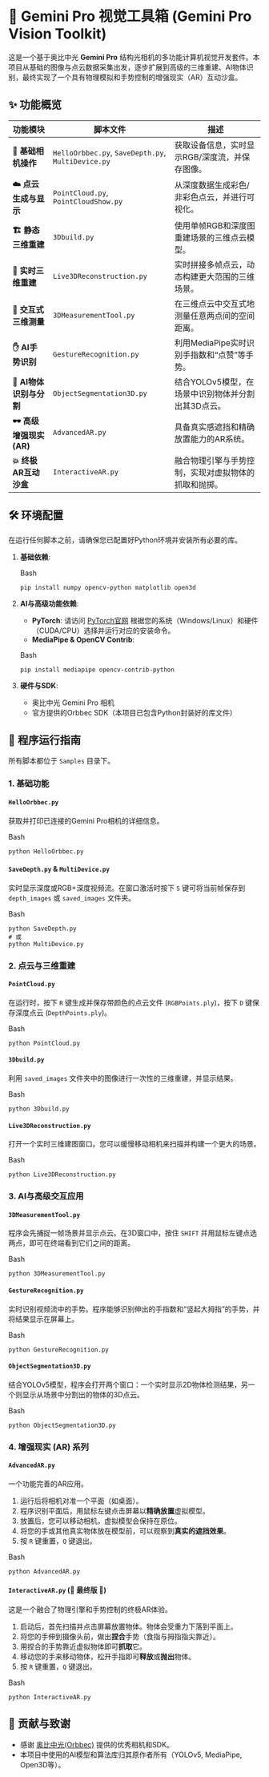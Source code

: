 # 💎 Gemini Pro 视觉工具箱 (Gemini Pro Vision Toolkit)

这是一个基于奥比中光 **Gemini Pro** 结构光相机的多功能计算机视觉开发套件。本项目从基础的图像与点云数据采集出发，逐步扩展到高级的三维重建、AI物体识别，最终实现了一个具有物理模拟和手势控制的增强现实（AR）互动沙盒。

## ✨ 功能概览

| 功能模块                | 脚本文件                                           | 描述                                                 |
| ----------------------- | -------------------------------------------------- | ---------------------------------------------------- |
| **📸 基础相机操作**      | `HelloOrbbec.py`, `SaveDepth.py`, `MultiDevice.py` | 获取设备信息，实时显示RGB/深度流，并保存图像。       |
| **☁️ 点云生成与显示**    | `PointCloud.py`, `PointCloudShow.py`               | 从深度数据生成彩色/非彩色点云，并进行可视化。        |
| **🏗️ 静态三维重建**      | `3Dbuild.py`                                       | 使用单帧RGB和深度图重建场景的三维点云模型。          |
| **🚀 实时三维重建**      | `Live3DReconstruction.py`                          | 实时拼接多帧点云，动态构建更大范围的三维场景。       |
| **📏 交互式三维测量**    | `3DMeasurementTool.py`                             | 在三维点云中交互式地测量任意两点间的空间距离。       |
| **✋ AI手势识别**        | `GestureRecognition.py`                            | 利用MediaPipe实时识别手指数和“点赞”等手势。          |
| **🤖 AI物体识别与分割**  | `ObjectSegmentation3D.py`                          | 结合YOLOv5模型，在场景中识别物体并分割出其3D点云。   |
| **🕶️ 高级增强现实 (AR)** | `AdvancedAR.py`                                    | 具备真实感遮挡和精确放置能力的AR系统。               |
| **💥 终极AR互动沙盒**    | `InteractiveAR.py`                                 | 融合物理引擎与手势控制，实现对虚拟物体的抓取和抛掷。 |

## 🛠️ 环境配置

在运行任何脚本之前，请确保您已配置好Python环境并安装所有必要的库。

1. **基础依赖**:

   Bash

   ```
   pip install numpy opencv-python matplotlib open3d
   ```

2. **AI与高级功能依赖**:

   - **PyTorch**: 请访问 [PyTorch官网](https://pytorch.org/get-started/locally/) 根据您的系统（Windows/Linux）和硬件（CUDA/CPU）选择并运行对应的安装命令。
   - **MediaPipe & OpenCV Contrib**:

   Bash

   ```
   pip install mediapipe opencv-contrib-python
   ```

3. **硬件与SDK**:

   - 奥比中光 Gemini Pro 相机
   - 官方提供的Orbbec SDK（本项目已包含Python封装好的库文件）

## 🚀 程序运行指南

所有脚本都位于 `Samples` 目录下。

### 1. 基础功能

#### `HelloOrbbec.py`

获取并打印已连接的Gemini Pro相机的详细信息。

Bash

```
python HelloOrbbec.py
```

#### `SaveDepth.py` & `MultiDevice.py`

实时显示深度或RGB+深度视频流。在窗口激活时按下 `S` 键可将当前帧保存到 `depth_images` 或 `saved_images` 文件夹。

Bash

```
python SaveDepth.py
# 或
python MultiDevice.py
```

### 2. 点云与三维重建

#### `PointCloud.py`

在运行时，按下 `R` 键生成并保存带颜色的点云文件 (`RGBPoints.ply`)，按下 `D` 键保存深度点云 (`DepthPoints.ply`)。

Bash

```
python PointCloud.py
```

#### `3Dbuild.py`

利用 `saved_images` 文件夹中的图像进行一次性的三维重建，并显示结果。

Bash

```
python 3Dbuild.py
```

#### `Live3DReconstruction.py`

打开一个实时三维建图窗口。您可以缓慢移动相机来扫描并构建一个更大的场景。

Bash

```
python Live3DReconstruction.py
```

### 3. AI与高级交互应用

#### `3DMeasurementTool.py`

程序会先捕捉一帧场景并显示点云。在3D窗口中，按住 `SHIFT` 并用鼠标左键点选两点，即可在终端看到它们之间的距离。

Bash

```
python 3DMeasurementTool.py
```

#### `GestureRecognition.py`

实时识别视频流中的手势。程序能够识别伸出的手指数和“竖起大拇指”的手势，并将结果显示在屏幕上。

Bash

```
python GestureRecognition.py
```

#### `ObjectSegmentation3D.py`

结合YOLOv5模型，程序会打开两个窗口：一个实时显示2D物体检测结果，另一个则显示从场景中分割出的物体的3D点云。

Bash

```
python ObjectSegmentation3D.py
```

### 4. 增强现实 (AR) 系列

#### `AdvancedAR.py`

一个功能完善的AR应用。

1. 运行后将相机对准一个平面（如桌面）。
2. 程序识别平面后，用鼠标左键点击屏幕以**精确放置**虚拟模型。
3. 放置后，您可以移动相机，虚拟模型会保持在原位。
4. 将您的手或其他真实物体放在模型前，可以观察到**真实的遮挡效果**。
5. 按 `R` 键重置，`Q` 键退出。

Bash

```
python AdvancedAR.py
```

#### `InteractiveAR.py` (🌟 **最终版** 🌟)

这是一个融合了物理引擎和手势控制的终极AR体验。

1. 启动后，首先扫描并点击屏幕放置物体。物体会受重力下落到平面上。
2. 将您的手伸到摄像头前，做出**捏合**手势（食指与拇指指尖靠近）。
3. 用捏合的手势靠近虚拟物体即可**抓取**它。
4. 移动您的手来移动物体，松开手指即可**释放**或**抛出**物体。
5. 按 `R` 键重置，`Q` 键退出。

Bash

```
python InteractiveAR.py
```

## 🤝 贡献与致谢

- 感谢 [奥比中光(Orbbec)](https://vcp.developer.orbbec.com.cn/documentation) 提供的优秀相机和SDK。
- 本项目中使用的AI模型和算法库归其原作者所有（YOLOv5, MediaPipe, Open3D等）。
